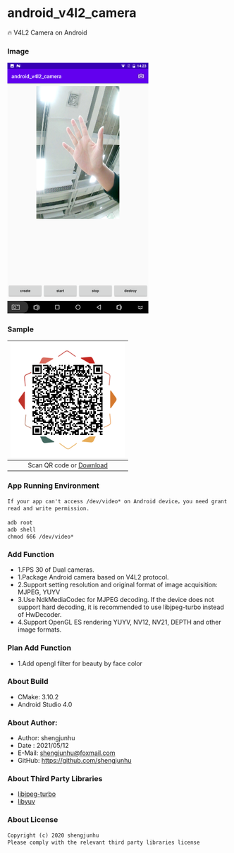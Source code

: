 # android_v4l2_camera
🔥 V4L2 Camera on Android

### Image
<img src="doc/img/screenshot.png" width="320px"/>

### Sample
| <img src="doc/img/qr_apk.png" width="260px" /> |
| :--------:                      |
| Scan QR code or [Download][1]   |

### App Running Environment
```text
If your app can't access /dev/video* on Android device，you need grant read and write permission.

adb root
adb shell
chmod 666 /dev/video*
```

### Add Function
- 1.FPS 30 of Dual cameras.
- 1.Package Android camera based on V4L2 protocol.
- 2.Support setting resolution and original format of image acquisition: MJPEG, YUYV
- 3.Use NdkMediaCodec for MJPEG decoding. If the device does not support hard decoding,
    it is recommended to use libjpeg-turbo instead of HwDecoder.
- 4.Support OpenGL ES rendering YUYV, NV12, NV21, DEPTH and other image formats.

### Plan Add Function
- 1.Add opengl filter for beauty by face color

### About Build
- CMake: 3.10.2
- Android Studio 4.0

### About Author:
- Author: shengjunhu
- Date  : 2021/05/12
- E-Mail: shengjunhu@foxmail.com
- GitHub: https://github.com/shengjunhu

### About Third Party Libraries
- [libjpeg-turbo][2]
- [libyuv][3]

### About License
```text
Copyright (c) 2020 shengjunhu
Please comply with the relevant third party libraries license
```

[1]: https://github.com/shengjunhu/android_v4l2_camera/raw/master/doc/apk/android_v4l2_camera.apk
[2]: https://github.com/libjpeg-turbo/libjpeg-turbo
[3]: https://chromium.googlesource.com/external/libyuv
